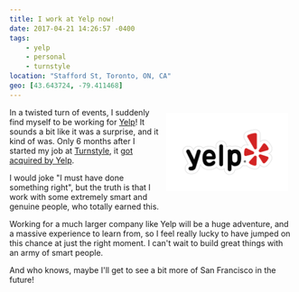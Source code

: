 ```yaml
---
title: I work at Yelp now!
date: 2017-04-21 14:26:57 -0400
tags:
    - yelp
    - personal
    - turnstyle
location: "Stafford St, Toronto, ON, CA"
geo: [43.643724, -79.411468]
---
```


<img src="/resources/images/posts/yelp.png" style="float: right; padding: 10px; max-width: 100%; width: 216px" alt="Yelp" title="Yelp" />

In a twisted turn of events, I suddenly find myself to be working for [Yelp][1]!
It sounds a bit like it was a surprise, and it kind of was. Only 6 months after
I started my job at [Turnstyle][3], it [got acquired by Yelp][2].

I would joke "I must have done something right", but the truth is that I work
with some extremely smart and genuine people, who totally earned this.

Working for a much larger company like Yelp will be a huge adventure, and a
massive experience to learn from, so I feel really lucky to have jumped on this
chance at just the right moment. I can't wait to build great things with an army
of smart people.

And who knows, maybe I'll get to see a bit more of San Francisco in the future!

[1]: https://www.yelp.com/
[2]: https://www.yelpblog.com/2017/04/turnstyle
[3]: http://getturnstyle.com/
